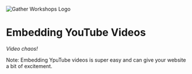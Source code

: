 ![Gather Workshops Logo](/Building-the-Web/slideshow/images/gw_logo_header.png)

# Embedding YouTube Videos
_Video chaos!_


Note:
Embedding YpuTube videos is super easy and can give your website a bit of excitement.